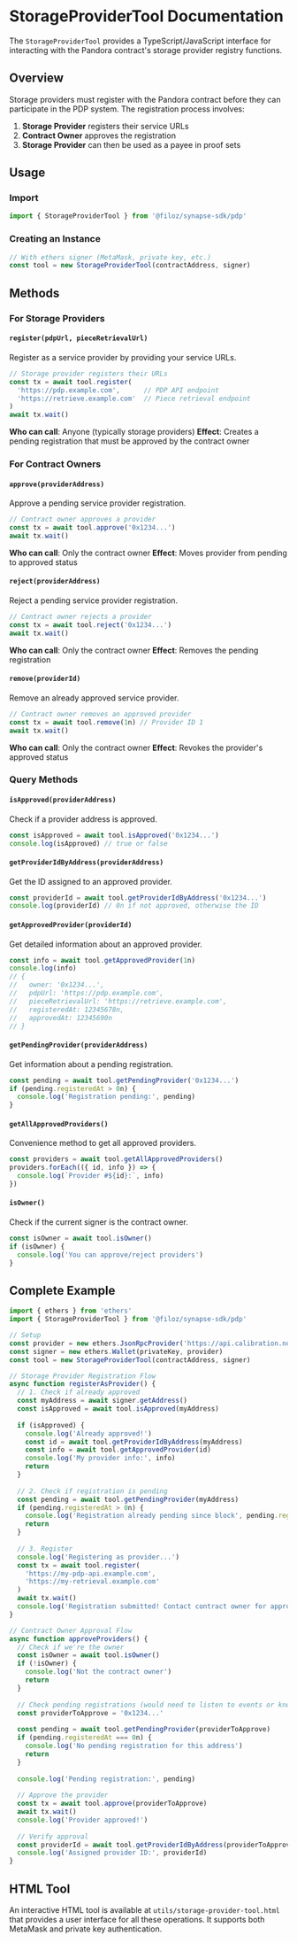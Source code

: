 # StorageProviderTool Documentation

The `StorageProviderTool` provides a TypeScript/JavaScript interface for interacting with the Pandora contract's storage provider registry functions.

## Overview

Storage providers must register with the Pandora contract before they can participate in the PDP system. The registration process involves:

1. **Storage Provider** registers their service URLs
2. **Contract Owner** approves the registration
3. **Storage Provider** can then be used as a payee in proof sets

## Usage

### Import

```typescript
import { StorageProviderTool } from '@filoz/synapse-sdk/pdp'
```

### Creating an Instance

```typescript
// With ethers signer (MetaMask, private key, etc.)
const tool = new StorageProviderTool(contractAddress, signer)
```

## Methods

### For Storage Providers

#### `register(pdpUrl, pieceRetrievalUrl)`
Register as a service provider by providing your service URLs.

```typescript
// Storage provider registers their URLs
const tx = await tool.register(
  'https://pdp.example.com',      // PDP API endpoint
  'https://retrieve.example.com'  // Piece retrieval endpoint
)
await tx.wait()
```

**Who can call**: Anyone (typically storage providers)
**Effect**: Creates a pending registration that must be approved by the contract owner

### For Contract Owners

#### `approve(providerAddress)`
Approve a pending service provider registration.

```typescript
// Contract owner approves a provider
const tx = await tool.approve('0x1234...')
await tx.wait()
```

**Who can call**: Only the contract owner
**Effect**: Moves provider from pending to approved status

#### `reject(providerAddress)`
Reject a pending service provider registration.

```typescript
// Contract owner rejects a provider
const tx = await tool.reject('0x1234...')
await tx.wait()
```

**Who can call**: Only the contract owner
**Effect**: Removes the pending registration

#### `remove(providerId)`
Remove an already approved service provider.

```typescript
// Contract owner removes an approved provider
const tx = await tool.remove(1n) // Provider ID 1
await tx.wait()
```

**Who can call**: Only the contract owner
**Effect**: Revokes the provider's approved status

### Query Methods

#### `isApproved(providerAddress)`
Check if a provider address is approved.

```typescript
const isApproved = await tool.isApproved('0x1234...')
console.log(isApproved) // true or false
```

#### `getProviderIdByAddress(providerAddress)`
Get the ID assigned to an approved provider.

```typescript
const providerId = await tool.getProviderIdByAddress('0x1234...')
console.log(providerId) // 0n if not approved, otherwise the ID
```

#### `getApprovedProvider(providerId)`
Get detailed information about an approved provider.

```typescript
const info = await tool.getApprovedProvider(1n)
console.log(info)
// {
//   owner: '0x1234...',
//   pdpUrl: 'https://pdp.example.com',
//   pieceRetrievalUrl: 'https://retrieve.example.com',
//   registeredAt: 12345678n,
//   approvedAt: 12345690n
// }
```

#### `getPendingProvider(providerAddress)`
Get information about a pending registration.

```typescript
const pending = await tool.getPendingProvider('0x1234...')
if (pending.registeredAt > 0n) {
  console.log('Registration pending:', pending)
}
```

#### `getAllApprovedProviders()`
Convenience method to get all approved providers.

```typescript
const providers = await tool.getAllApprovedProviders()
providers.forEach(({ id, info }) => {
  console.log(`Provider #${id}:`, info)
})
```

#### `isOwner()`
Check if the current signer is the contract owner.

```typescript
const isOwner = await tool.isOwner()
if (isOwner) {
  console.log('You can approve/reject providers')
}
```

## Complete Example

```typescript
import { ethers } from 'ethers'
import { StorageProviderTool } from '@filoz/synapse-sdk/pdp'

// Setup
const provider = new ethers.JsonRpcProvider('https://api.calibration.node.glif.io/rpc/v1')
const signer = new ethers.Wallet(privateKey, provider)
const tool = new StorageProviderTool(contractAddress, signer)

// Storage Provider Registration Flow
async function registerAsProvider() {
  // 1. Check if already approved
  const myAddress = await signer.getAddress()
  const isApproved = await tool.isApproved(myAddress)
  
  if (isApproved) {
    console.log('Already approved!')
    const id = await tool.getProviderIdByAddress(myAddress)
    const info = await tool.getApprovedProvider(id)
    console.log('My provider info:', info)
    return
  }
  
  // 2. Check if registration is pending
  const pending = await tool.getPendingProvider(myAddress)
  if (pending.registeredAt > 0n) {
    console.log('Registration already pending since block', pending.registeredAt)
    return
  }
  
  // 3. Register
  console.log('Registering as provider...')
  const tx = await tool.register(
    'https://my-pdp-api.example.com',
    'https://my-retrieval.example.com'
  )
  await tx.wait()
  console.log('Registration submitted! Contact contract owner for approval.')
}

// Contract Owner Approval Flow
async function approveProviders() {
  // Check if we're the owner
  const isOwner = await tool.isOwner()
  if (!isOwner) {
    console.log('Not the contract owner')
    return
  }
  
  // Check pending registrations (would need to listen to events or know addresses)
  const providerToApprove = '0x1234...'
  
  const pending = await tool.getPendingProvider(providerToApprove)
  if (pending.registeredAt === 0n) {
    console.log('No pending registration for this address')
    return
  }
  
  console.log('Pending registration:', pending)
  
  // Approve the provider
  const tx = await tool.approve(providerToApprove)
  await tx.wait()
  console.log('Provider approved!')
  
  // Verify approval
  const providerId = await tool.getProviderIdByAddress(providerToApprove)
  console.log('Assigned provider ID:', providerId)
}
```

## HTML Tool

An interactive HTML tool is available at `utils/storage-provider-tool.html` that provides a user interface for all these operations. It supports both MetaMask and private key authentication.